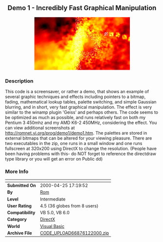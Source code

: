 ﻿<div align="center">

## Demo 1 \- Incredibly Fast Graphical Manipulation

<img src="PIC2000612544131905.jpg">
</div>

### Description

This code is a screensaver, or rather a demo, that shows an example of several graphic techniques and effects including pointers to a bitmap, fading, mathematical lookup tables, palette switching, and simple Gaussian blurring, and in short, very fast graphical manipulation. The effect is very similar to the winamp plugin 'Geiss' and perhaps others. The code seems to be optimized as much as possible, and runs relatively fast on both my Pentium 3 450mhz and my AMD K6-2 450MHz, considering the effect. You can view additional screenshots at http://romnet.yi.org/prog/demo1/demo1.htm. The palettes are stored in external bitmaps that can be altered for your viewing pleasure. There are two executables in the zip, one runs in a small window and one runs fullscreen at 320x200 using DirectX to change the resolution. (People have been having problems with this- do NOT forget to reference the directdraw type library or you will get an error on Public dd)
 
### More Info
 


<span>             |<span>
---                |---
**Submitted On**   |2000-04-25 17:19:52
**By**             |[Rom](https://github.com/Planet-Source-Code/PSCIndex/blob/master/ByAuthor/rom.md)
**Level**          |Intermediate
**User Rating**    |4.5 (36 globes from 8 users)
**Compatibility**  |VB 5\.0, VB 6\.0
**Category**       |[DirectX](https://github.com/Planet-Source-Code/PSCIndex/blob/master/ByCategory/directx__1-44.md)
**World**          |[Visual Basic](https://github.com/Planet-Source-Code/PSCIndex/blob/master/ByWorld/visual-basic.md)
**Archive File**   |[CODE\_UPLOAD66876122000\.zip](https://github.com/Planet-Source-Code/rom-demo-1-incredibly-fast-graphical-manipulation__1-8845/archive/master.zip)








